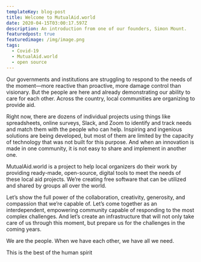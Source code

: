 ```yaml
---
templateKey: blog-post
title: Welcome to MutualAid.world
date: 2020-04-15T03:00:17.597Z
description: An introduction from one of our founders, Simon Mount.
featuredpost: true
featuredimage: /img/image.png
tags:
  - Covid-19
  - MutualAid.world
  - open source
---
```

Our governments and institutions are struggling to respond to the needs of the moment—more reactive than proactive, more damage control than visionary. But the people are here and already demonstrating our ability to care for each other. Across the country, local communities are organizing to provide aid.

Right now, there are dozens of individual projects using things like spreadsheets, online surveys, Slack, and Zoom to identify and track needs and match them with the people who can help. Inspiring and ingenious solutions are being developed, but most of them are limited by the capacity of technology that was not built for this purpose. And when an innovation is made in one community, it is not easy to share and implement in another one.

MutualAid.world is a project to help local organizers do their work by providing ready-made, open-source, digital tools to meet the needs of these local aid projects. We’re creating free software that can be utilized and shared by groups all over the world.

Let’s show the full power of the collaboration, creativity, generosity, and compassion that we’re capable of. Let’s come together as an interdependent, empowering community capable of responding to the most complex challenges. And let’s create an infrastructure that will not only take care of us through this moment, but prepare us for the challenges in the coming years.

We are the people. When we have each other, we have all we need.

This is the best of the human spirit